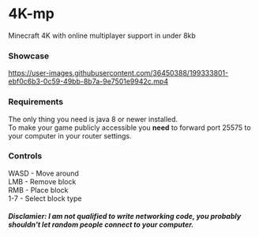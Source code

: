 # 4K-mp

Minecraft 4K with online multiplayer support in under 8kb

### Showcase
https://user-images.githubusercontent.com/36450388/199333801-ebf0c6b3-0c59-49bb-8b7a-9e7501e9942c.mp4

### Requirements

The only thing you need is java 8 or newer installed.  
To make your game publicly accessible you **need** to forward port 25575 to your computer in your router settings.

### Controls
WASD - Move around  
LMB - Remove block  
RMB - Place block  
1-7 - Select block type  

##### Disclamier: I am not qualified to write networking code, you probably shouldn't let random people connect to your computer.
